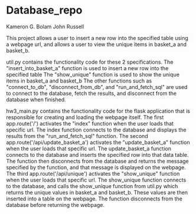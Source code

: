 # Database_repo
Kameron G. Bolam
John Russell

This project allows a user to insert a new row into the specified table using a webpage url, and allows a user to view the unique items in basket_a and basket_b.

util.py contains the functionality code for these 2 specifications.
    The "insert_into_basket_a" function is used to insert a new row into the specified table
    The "show_unique" function is used to show the unique items in basket_a and basket_b
    The other functions such as "connect_to_db", "disconnect_from_db", and "run_and_fetch_sql" are used to connect to the database, fetch the results, and disconnect from the database when finished.

hw3_main.py contains the functionality code for the flask application that is responsible for creating and loading the webpage itself.
    The first app.route('/') activates the "index" function when the user loads that specific url. The index function connects to the database and displays the results from the "run_and_fetch_sql" function.
    The second app.route('/api/update_basket_a') activates the "update_basket_a" function when the user loads that specific url. The update_basket_a function connects to the database and inserts the specified row into that data table. The function then disconnects from the database and returns the message specified by the function, and that message is displayed on the webpage.
    The third app.route('/api/unique') activates the "show_unique" function when the user loads that specific url. The show_unique function connects to the database, and calls the show_unique function from util.py which returns the unique values in basket_a and basket_b. These values are then inserted into a table on the webpage. The function disconnects from the database before returning the webpage.

